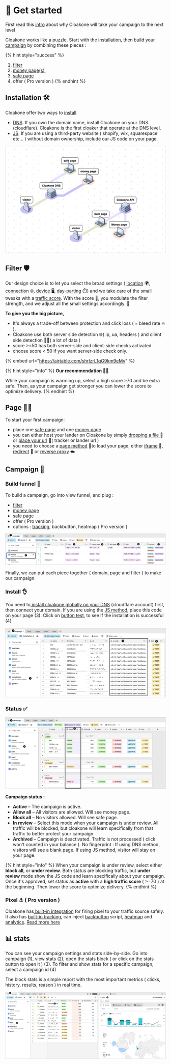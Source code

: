 # 🚀 Get started

First read this [intro](https://www.notion.so/How-this-new-technology-probably-make-Cloakone-com-the-best-cloaker-efb5711be5684cf085eeffcd55be9a26) about why Cloakone will take your campaign to the next level

Cloakone works like a puzzle. Start with the [installation](./#installation), then [build your campaign](./#build-funnel) by combining these pieces : 

{% hint style="success" %}
1. [filter](./#filter)
2. [money page\(s\), ](./#page)
3. [safe page ](./#safe-page)
4. offer \( Pro version \) 
{% endhint %}

## Installation 🛠

Cloakone offer two ways to [install](cloaker/installation/)

* [DNS](cloaker/installation/#dns). If you own the domain name, install Cloakone on your DNS. \(cloudflare\). Cloakone is the first cloaker that operate at the DNS level. 
* [JS](cloaker/installation/#js). If you are using a third-party website \( shopify, wix, squarespace etc... \) without domain ownership, include our JS code on your page. 

![Cloakone DNS vs JS installation](.gitbook/assets/cleanshot-2020-08-09-at-08.16.15-2x.png)

## Filter  🛡️ 

Our design choice is to let you select the broad settings \( [location](cloaker/filter-1/location.md) 🌍, [connection](cloaker/filter-1/connection.md) 🌐, [device](cloaker/filter-1/device.md) 🖥, [day-parting](cloaker/filter-1/scheduler.md) ⏱\) and we take care of the small tweaks with a [traffic score](cloaker/filter-1/score.md).  With the score 💯, you modulate the filter strength, and we adjust all the small settings accordingly. 🦾

**To give you the big picture,**

* It's always a trade-off between protection and click loss \( = bleed rate 🔥 \).
* Cloakone use both server side detection 🌐\( ip, ua, headers \) and client side detection 👩‍💻\( a lot of data \)  
* score &gt;=50 has both server-side and client-side checks activated.
* choose score &lt; 50 if you want server-side check only.

{% embed url="https://airtable.com/shrIzrL1qG9km9eMv" %}

{% hint style="info" %}
**Our recommendation 🧙‍♂️**

While your campaign is warming up, select a high score &gt;70 and be extra safe. Then, as your campaign get stronger you can lower the score to optimize delivery.
{% endhint %}

## Page 👨‍💻

To start your first campaign:

* place one [safe page](cloaker/page/safe.md) and one [money page](cloaker/page/money.md)
* you can either host your lander on Cloakone by simply [dropping a file ](cloaker/page/new.md#drop-a-file) 📁or [place your url](cloaker/page/new.md#place-an-url) 🔗\( tracker or lander url \)
* you need to choose a [page method](cloaker/page/method.md) 🔀to load your page, either [iframe](cloaker/page/method.md#iframe) 🌃, [redirect](cloaker/page/method.md#redirect) 🔗 or [reverse proxy](cloaker/page/method.md#reverse-proxy) ☁️

## Campaign 🚀

### Build funnel 🧩

To build a campaign, go into view funnel, and plug :

* [filter](cloaker/filter-1/)
* [money page](cloaker/page/money.md)
* [safe page](cloaker/page/safe.md)
* offer \( Pro version \) 
* options : [tracking](cloaker/campaign/tracker.md), backbutton, heatmap \( Pro version \) 

![](.gitbook/assets/cleanshot-2020-09-03-at-10.31.00-2x.png)

Finally, we can put each piece together \( domain, page and filter \) to make our campaign.

### Install 👌 

You need to[ install cloakone globally on your DNS](cloaker/installation/dns/) \(cloudflare account\) first, then connect your domain. If you are using the [JS method](cloaker/installation/js/), place this code on your page \(3\). Click on [button test](cloaker/campaign/debug.md), to see if the installation is successful \(4\)

![](.gitbook/assets/cleanshot-2020-09-03-at-10.35.43-2x.png)

### Status ✅

![](.gitbook/assets/cleanshot-2020-09-03-at-10.33.51-2x.png)

 **Campaign status :** 

* **Active** – The campaign is active.
* **Allow all** – All visitors are allowed. Will see money page.
* **Block all** – No visitors allowed. Will see safe page.
* **In review**  – Select this mode when your campaign is under review. All traffic will be blocked, but cloakone will learn specifically from that traffic to better protect your campaign. 
* **Archived** – Campaign is deactivated. Traffic is not processed \( click won't counted in your balance \). No fingerprint :  If using DNS method, visitors will see a blank page. If using JS method, visitor will stay on your page.

{% hint style="info" %}
When your campaign is under review, select either **block all**, or **under review**. Both status are blocking traffic, but **under review** mode show the JS code and learn specifically about your campaign. Once it's approved, set status as **active** with a **high traffic score** \( &gt;=70 \) at the beginning. Then lower the score to optimize delivery.
{% endhint %}

### Pixel ⚓️ \( Pro version \) 

Cloakone has[ built-in integration](cloaker/campaign/pixel/) for firing pixel to your traffic source safely. It also has [built-in tracking](cloaker/campaign/tracker.md), can inject [backbutton](cloaker/campaign/options.md#backbutton) script, [heatmap](cloaker/campaign/options.md#heatmap) and [analytics](cloaker/campaign/options.md#tracking).  [Read more here](cloaker/campaign/)

## 📊 stats

You can see your campaign settings and stats side-by-side. Go into campaign \(1\), view stats \(2\), open the stats block \( or click on the stats button to open it \) \(3\). To filter and show stats for a specific campaign, select a campaign id \(4\)

The block stats is a simple report with the most important metrics \( clicks, history, results, reason \) in real time.

![](.gitbook/assets/cleanshot-2020-09-03-at-13.58.43-2x.png)

